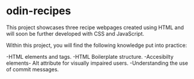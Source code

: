 # odin-recipes

This project showcases three recipe webpages created using HTML and will soon be further developed with CSS and JavaScript.

 Within this project, you will find the following knowledge put into practice:

-HTML elements and tags.
-HTML Boilerplate structure.
-Accesibilty elements- Alt attribute for visually impaired users. 
-Understanding the use of commit messages.
